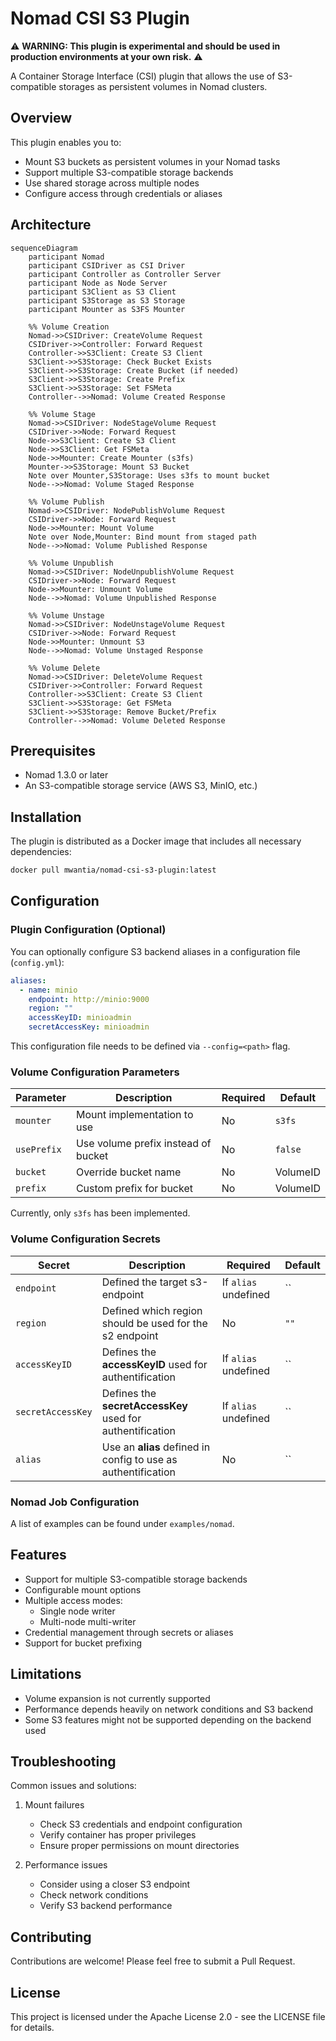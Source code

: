 # Nomad CSI S3 Plugin

⚠️ **WARNING: This plugin is experimental and should be used in production environments at your own risk.** ⚠️

A Container Storage Interface (CSI) plugin that allows the use of S3-compatible storages as persistent volumes in Nomad clusters.

## Overview

This plugin enables you to:

- Mount S3 buckets as persistent volumes in your Nomad tasks
- Support multiple S3-compatible storage backends
- Use shared storage across multiple nodes
- Configure access through credentials or aliases

## Architecture

```mermaid
sequenceDiagram
    participant Nomad
    participant CSIDriver as CSI Driver
    participant Controller as Controller Server
    participant Node as Node Server
    participant S3Client as S3 Client
    participant S3Storage as S3 Storage
    participant Mounter as S3FS Mounter

    %% Volume Creation
    Nomad->>CSIDriver: CreateVolume Request
    CSIDriver->>Controller: Forward Request
    Controller->>S3Client: Create S3 Client
    S3Client->>S3Storage: Check Bucket Exists
    S3Client->>S3Storage: Create Bucket (if needed)
    S3Client->>S3Storage: Create Prefix
    S3Client->>S3Storage: Set FSMeta
    Controller-->>Nomad: Volume Created Response

    %% Volume Stage
    Nomad->>CSIDriver: NodeStageVolume Request
    CSIDriver->>Node: Forward Request
    Node->>S3Client: Create S3 Client
    Node->>S3Client: Get FSMeta
    Node->>Mounter: Create Mounter (s3fs)
    Mounter->>S3Storage: Mount S3 Bucket
    Note over Mounter,S3Storage: Uses s3fs to mount bucket
    Node-->>Nomad: Volume Staged Response

    %% Volume Publish
    Nomad->>CSIDriver: NodePublishVolume Request
    CSIDriver->>Node: Forward Request
    Node->>Mounter: Mount Volume
    Note over Node,Mounter: Bind mount from staged path
    Node-->>Nomad: Volume Published Response

    %% Volume Unpublish
    Nomad->>CSIDriver: NodeUnpublishVolume Request
    CSIDriver->>Node: Forward Request
    Node->>Mounter: Unmount Volume
    Node-->>Nomad: Volume Unpublished Response

    %% Volume Unstage
    Nomad->>CSIDriver: NodeUnstageVolume Request
    CSIDriver->>Node: Forward Request
    Node->>Mounter: Unmount S3
    Node-->>Nomad: Volume Unstaged Response

    %% Volume Delete
    Nomad->>CSIDriver: DeleteVolume Request
    CSIDriver->>Controller: Forward Request
    Controller->>S3Client: Create S3 Client
    S3Client->>S3Storage: Get FSMeta
    S3Client->>S3Storage: Remove Bucket/Prefix
    Controller-->>Nomad: Volume Deleted Response
```

## Prerequisites

- Nomad 1.3.0 or later
- An S3-compatible storage service (AWS S3, MinIO, etc.)

## Installation

The plugin is distributed as a Docker image that includes all necessary dependencies:

```bash
docker pull mwantia/nomad-csi-s3-plugin:latest
```

## Configuration

### Plugin Configuration (Optional)

You can optionally configure S3 backend aliases in a configuration file (`config.yml`):

```yaml
aliases:
  - name: minio
    endpoint: http://minio:9000
    region: ""
    accessKeyID: minioadmin
    secretAccessKey: minioadmin
```

This configuration file needs to be defined via `--config=<path>` flag.

### Volume Configuration Parameters

| Parameter | Description | Required | Default |
|-----------|-------------|----------|---------|
| `mounter` | Mount implementation to use | No | `s3fs` |
| `usePrefix` | Use volume prefix instead of bucket | No | `false` |
| `bucket` | Override bucket name | No | VolumeID |
| `prefix` | Custom prefix for bucket | No | VolumeID |

Currently, only `s3fs` has been implemented.

### Volume Configuration Secrets

| Secret | Description | Required | Default |
|--------|-------------|----------|---------|
| `endpoint` | Defined the target s3-endpoint | If `alias` undefined | `` |
| `region` | Defined which region should be used for the s2 endpoint | No | `""` |
| `accessKeyID` | Defines the **accessKeyID** used for authentification | If `alias` undefined | `` |
| `secretAccessKey` | Defines the **secretAccessKey** used for authentification | If `alias` undefined | `` |
| `alias` | Use an **alias** defined in config to use as authentification | No | `` |

### Nomad Job Configuration

A list of examples can be found under `examples/nomad`.

## Features

- Support for multiple S3-compatible storage backends
- Configurable mount options
- Multiple access modes:
  - Single node writer
  - Multi-node multi-writer
- Credential management through secrets or aliases
- Support for bucket prefixing

## Limitations

- Volume expansion is not currently supported
- Performance depends heavily on network conditions and S3 backend
- Some S3 features might not be supported depending on the backend used

## Troubleshooting

Common issues and solutions:

1. Mount failures
   - Check S3 credentials and endpoint configuration
   - Verify container has proper privileges
   - Ensure proper permissions on mount directories

2. Performance issues
   - Consider using a closer S3 endpoint
   - Check network conditions
   - Verify S3 backend performance

## Contributing

Contributions are welcome! Please feel free to submit a Pull Request.

## License

This project is licensed under the Apache License 2.0 - see the LICENSE file for details.
